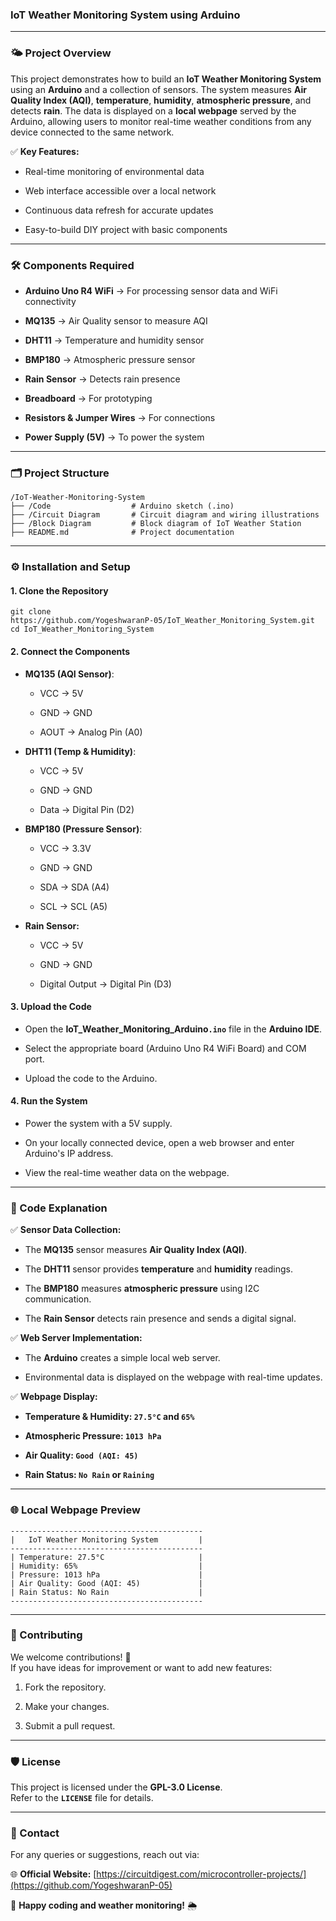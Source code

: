 ### **IoT Weather Monitoring System using Arduino**

---

### **🌤️ Project Overview**

This project demonstrates how to build an **IoT Weather Monitoring System** using an **Arduino** and a collection of sensors. The system measures **Air Quality Index (AQI)**, **temperature**, **humidity**, **atmospheric pressure**, and detects **rain**. The data is displayed on a **local webpage** served by the Arduino, allowing users to monitor real-time weather conditions from any device connected to the same network.

✅ **Key Features:**

* Real-time monitoring of environmental data

* Web interface accessible over a local network

* Continuous data refresh for accurate updates

* Easy-to-build DIY project with basic components

---

### **🛠️ Components Required**

* **Arduino Uno R4 WiFi**  → For processing sensor data and WiFi connectivity

* **MQ135** → Air Quality sensor to measure AQI

* **DHT11** → Temperature and humidity sensor

* **BMP180** → Atmospheric pressure sensor

* **Rain Sensor** → Detects rain presence

* **Breadboard** → For prototyping

* **Resistors & Jumper Wires** → For connections

* **Power Supply (5V)** → To power the system

---

### **🗂️ Project Structure**

`/IoT-Weather-Monitoring-System`    
`├── /Code                  # Arduino sketch (.ino)`    
`├── /Circuit Diagram       # Circuit diagram and wiring illustrations`    
`├── /Block Diagram         # Block diagram of IoT Weather Station`  
`├── README.md              # Project documentation`  

---

### **⚙️ Installation and Setup**

#### **1\. Clone the Repository**

`git clone`   
`https://github.com/YogeshwaranP-05/IoT_Weather_Monitoring_System.git`   
`cd IoT_Weather_Monitoring_System`  

#### **2\. Connect the Components**

* **MQ135 (AQI Sensor)**:

  * VCC → 5V

  * GND → GND

  * AOUT → Analog Pin (A0)

* **DHT11 (Temp & Humidity)**:

  * VCC → 5V

  * GND → GND

  * Data → Digital Pin (D2)

* **BMP180 (Pressure Sensor)**:

  * VCC → 3.3V

  * GND → GND

  * SDA → SDA (A4)

  * SCL → SCL (A5)

* **Rain Sensor:**

  * VCC → 5V

  * GND → GND

  * Digital Output → Digital Pin (D3)

#### **3\. Upload the Code**

* Open the **IoT\_Weather\_Monitoring\_Arduino`.ino`** file in the **Arduino IDE**.

* Select the appropriate board (Arduino Uno R4 WiFi Board) and COM port.

* Upload the code to the Arduino.

#### **4\. Run the System**

* Power the system with a 5V supply.

* On your locally connected device, open a web browser and enter Arduino's IP address.

* View the real-time weather data on the webpage.

---

### **📝 Code Explanation**

✅ **Sensor Data Collection:**

* The **MQ135** sensor measures **Air Quality Index (AQI)**.

* The **DHT11** sensor provides **temperature** and **humidity** readings.

* The **BMP180** measures **atmospheric pressure** using I2C communication.

* The **Rain Sensor** detects rain presence and sends a digital signal.

✅ **Web Server Implementation:**

* The **Arduino** creates a simple local web server.

* Environmental data is displayed on the webpage with real-time updates.

✅ **Webpage Display:**

* **Temperature & Humidity: `27.5°C` and `65%`**

* **Atmospheric Pressure: `1013 hPa`**

* **Air Quality: `Good (AQI: 45)`**

* **Rain Status: `No Rain` or `Raining`**

---

### **🌐 Local Webpage Preview**

`-------------------------------------------`  
`|   IoT Weather Monitoring System         |`  
`-------------------------------------------`  
`| Temperature: 27.5°C                     |`  
`| Humidity: 65%                           |`  
`| Pressure: 1013 hPa                      |`  
`| Air Quality: Good (AQI: 45)             |`  
`| Rain Status: No Rain                    |`  
`-------------------------------------------`

---

### **🤝 Contributing**

We welcome contributions\! 🎯  
 If you have ideas for improvement or want to add new features:

1. Fork the repository.

2. Make your changes.

3. Submit a pull request.

---

### **🛡️ License**

This project is licensed under the **GPL-3.0 License**.  
 Refer to the **`LICENSE`** file for details.

---

### **📧 Contact**

For any queries or suggestions, reach out via:

 🌐 **Official Website:** [https://circuitdigest.com/microcontroller-projects/](https://github.com/YogeshwaranP-05)

🚀 **Happy coding and weather monitoring\!** 🌦️

